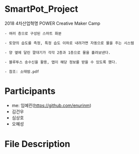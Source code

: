 # SmartPot_Project
2018 4차산업혁명 POWER Creative Maker Camp
```
- 여러 층으로 구성된 스마트 화분

- 토양의 습도를 측정, 특정 습도 이하로 내려가면 자동으로 물을 주는 시스템

- 양 옆에 달린 깔대기가 각각 2층과 1층으로 물을 흘려보낸다.

- 블루투스 송수신을 활용, 앱이 해당 정보를 받을 수 있도록 했다.

- 참조: 소태밤.pdf
```

# Participants

- me: 임예린(https://github.com/enurinm)
- 김건우
- 심상호
- 오혜성

# File Description
